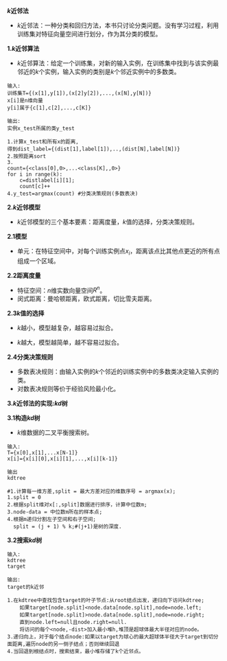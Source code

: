 **$k$近邻法**

+ $k$近邻法：一种分类和回归方法，本书只讨论分类问题。没有学习过程，利用训练集对特征向量空间进行划分，作为其分类的模型。

**1.$k$近邻算法**

+ $k$近邻算法：给定一个训练集，对新的输入实例，在训练集中找到与该实例最邻近的$k$个实例，输入实例的类别是$k$个邻近实例中的多数类。

```pseudocode
输入:
训练集T={(x[1],y[1]),(x[2]y[2]),...,(x[N],y[N])}
x[i]是n维向量
y[i]属于{c[1],c[2],...,c[K]}

输出:
实例x_test所属的类y_test

1.计算x_test和所有x的距离,
得到dist_label={(dist[1],label[1]),..,(dist[N],label[N])}
2.按照距离sort
3.
count={<class[0],0>,...<class[K],,0>}
for i in range(k):
	c=distlabel[i][1];
	count[c]++
4.y_test=argmax(count) #分类决策规则(多数表决)
```

**2.$k$近邻模型**

+ $k$近邻模型的三个基本要素：距离度量，$k$值的选择，分类决策规则。

**2.1模型**

+ 单元：在特征空间中，对每个训练实例点$x_i$，距离该点比其他点更近的所有点组成一个区域。

**2.2距离度量**

+ 特征空间：$n$维实数向量空间$R^{n}$。
+ 闵式距离：曼哈顿距离，欧式距离，切比雪夫距离。

**2.3$k$值的选择**

+ $k$越小，模型越复杂，越容易过拟合。

+ $k$越大，模型越简单，越不容易过拟合。

**2.4分类决策规则**

+ 多数表决规则：由输入实例的$k$个邻近的训练实例中的多数类决定输入实例的类。
+ 对数表决规则等价于经验风险最小化。

**3.$k$近邻法的实现:$kd$树**

**3.1构造$kd$树**

+ $k$维数据的二叉平衡搜索树。

```pseudocode
输入:
T={x[0],x[1],...x[N-1]}
x[i]={x[i][0],x[i][1],...,x[i][k-1]}

输出
kdtree

#1.计算每一维方差,split = 最大方差对应的维数序号 = argmax(x);
1.split = 0
2.根据split维对x[:,split]数据进行排序，计算中位数m;
3.node-data = 中位数m所在的样本点;
4.根据m递归分割左子空间和右子空间;
  split = (j + 1) % k;#(j+1)是树的深度.
```

**3.2搜索$kd$树**

```pseudocode
输入:
kdtree
target

输出:
target的k近邻

1.在kdtree中查找包含target的叶子节点:从root结点出发，递归向下访问kdtree;
	如果target[node.split]<node.data[node.split],node=node.left;
	如果target[node.split]>node.data[node.split],node=node.right;
	直到node.left=null且node.right=null.
	将访问的每个<node,-dist>加入最小堆h,堆顶是超球体最大半径对应的node。
3.递归向上，对于每个结点node:如果以target为球心的最大超球体半径大于target到切分面距离,遍历node的另一侧子结点；否则继续回退
4.当回退到根结点时，搜索结束，最小堆存储了k个近邻点。
```

